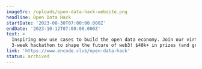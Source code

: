 ```yaml
---
imageSrc: /uploads/open-data-hack-website.png
headline: Open Data Hack
startDate: '2023-08-30T07:00:00.000Z'
endDate: '2023-10-12T07:00:00.000Z'
text: >
  Inspiring new use cases to build the open data economy. Join our virtual
  3-week hackathon to shape the future of web3! $40k+ in prizes (and growing)!
link: 'https://www.encode.club/open-data-hack'
status: archived
---
```





